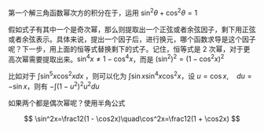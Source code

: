 第一个解三角函数幂次方的积分在于，运用 $\sin^2\theta + \cos^2\theta= 1$

假如式子有其中一个是奇次幂，那么则提取出一个正弦或者余弦因子，剩下用正弦或者余弦表示。具体来说，提出一个因子后，进行换元，哪个函数求导是这个因子呢？下一步，用上面的恒等式替换剩下的式子。记住，恒等式是 2 次幂，对于更高次幂需要提取出来。$\sin^{4}x\ne 1-\cos^{4}x$，而是 $(\sin ^{2})^{2}=(1-\cos ^{2}x)^{2}$

比如对于 $\int \sin ^{5}x\cos ^{2}xdx$ ，则可以化为 $\int \sin x\sin^{4}x\cos ^{2}x$，设 $u=\cos x,\quad du=-\sin x$，则有 $-\int(1-u^2)^{2}u^{2}du$

如果两个都是偶次幂呢？使用半角公式

$$
\sin^2x=\frac12(1 - \cos2x)\quad\cos^2x=\frac12(1 + \cos2x)
$$